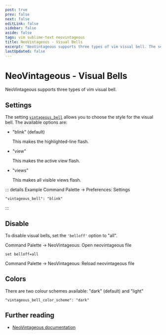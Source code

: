 ```yaml
---
post: true
prev: false
next: false
editLink: false
sidebar: false
aside: false
tags: vim sublime-text neovintageous
title: NeoVintageous - Visual Bells
excerpt: "NeoVintageous supports three types of vim visual bell. The setting vintageous_bell allows you to choose the style for the visual bell."
lastUpdated: false
---
```


# NeoVintageous - Visual Bells

NeoVintageous supports three types of vim visual bell.

## Settings

The setting [`vintageous_bell`](https://neovintageous.github.io/reference/settings#vintageous-bell) allows you to choose the style for the visual bell. The available options are:

- "blink" (default)

  This makes the highlighted-line flash.

- "view"

  This makes the active view flash.

- "views"

  This makes all visible views flash.

::: details Example
Command Palette → Preferences: Settings

```jsonl
"vintageous_bell": "blink"
```
:::

## Disable

To disable visual bells, set the `'belloff'` option to "all".

Command Palette → NeoVintageous: Open neovintageous file

```vim
set belloff=all
```

Command Palette → NeoVintageous: Reload neovintageous file

## Colors

There are two colour schemes available: "dark" (default) and "light"

```jsonl
"vintageous_bell_color_scheme": "dark"
```

## Further reading

* [NeoVintageous documentation](https://neovintageous.github.io/?ref=blog.gerardroche.com)
